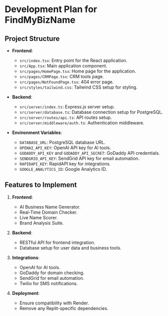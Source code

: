 # Development Plan for FindMyBizName

## Project Structure
- **Frontend**:
  - `src/index.tsx`: Entry point for the React application.
  - `src/App.tsx`: Main application component.
  - `src/pages/HomePage.tsx`: Home page for the application.
  - `src/pages/CRMPage.tsx`: CRM tools page.
  - `src/pages/NotFoundPage.tsx`: 404 error page.
  - `src/styles/tailwind.css`: Tailwind CSS setup for styling.

- **Backend**:
  - `src/server/index.ts`: Express.js server setup.
  - `src/server/database.ts`: Database connection setup for PostgreSQL.
  - `src/server/routes/api.ts`: API routes setup.
  - `src/server/middleware/auth.ts`: Authentication middleware.

- **Environment Variables**:
  - `DATABASE_URL`: PostgreSQL database URL.
  - `OPENAI_API_KEY`: OpenAI API key for AI tools.
  - `GODADDY_API_KEY` and `GODADDY_API_SECRET`: GoDaddy API credentials.
  - `SENDGRID_API_KEY`: SendGrid API key for email automation.
  - `RAPIDAPI_KEY`: RapidAPI key for integrations.
  - `GOOGLE_ANALYTICS_ID`: Google Analytics ID.

## Features to Implement
1. **Frontend**:
   - AI Business Name Generator.
   - Real-Time Domain Checker.
   - Live Name Scorer.
   - Brand Analysis Suite.

2. **Backend**:
   - RESTful API for frontend integration.
   - Database setup for user data and business tools.

3. **Integrations**:
   - OpenAI for AI tools.
   - GoDaddy for domain checking.
   - SendGrid for email automation.
   - Twilio for SMS notifications.

4. **Deployment**:
   - Ensure compatibility with Render.
   - Remove any Replit-specific dependencies.
